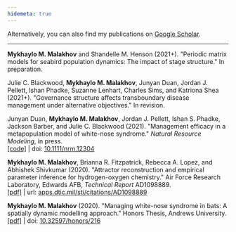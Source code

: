 ```yaml
---
hidemeta: true
---
```


Alternatively, you can also find my publications on [Google Scholar](https://scholar.google.com/citations?user=e5Q7sMQAAAAJ&hl).

---

**Mykhaylo M. Malakhov** and Shandelle M. Henson (2021+). "Periodic matrix models for seabird population dynamics: The impact of stage structure." In preparation.

Julie C. Blackwood, **Mykhaylo M. Malakhov**, Junyan Duan, Jordan J. Pellett, Ishan Phadke, Suzanne Lenhart, Charles Sims, and Katriona Shea (2021+). "Governance structure affects transboundary disease management under alternative objectives." In revision.

Junyan Duan, **Mykhaylo M. Malakhov**, Jordan J. Pellett, Ishan S. Phadke, Jackson Barber, and Julie C. Blackwood (2021). "Management efficacy in a metapopulation model of white-nose syndrome." *Natural Resource Modeling*, in press.  
[[code]](https://github.com/MykMal/wns-management) | doi: [10.1111/nrm.12304](https://dx.doi.org/10.1111/nrm.12304)

**Mykhaylo M. Malakhov**, Brianna R. Fitzpatrick, Rebecca A. Lopez, and Abhishek Shivkumar (2020). "Attractor reconstruction and empirical parameter inference for hydrogen-oxygen chemistry." Air Force Research Laboratory, Edwards AFB, *Technical Report* AD1098889.  
[[pdf]](https://apps.dtic.mil/sti/pdfs/AD1098889.pdf) | url: [apps.dtic.mil/sti/citations/AD1098889](https://apps.dtic.mil/sti/citations/AD1098889)

**Mykhaylo M. Malakhov** (2020). "Managing white-nose syndrome in bats: A spatially dynamic modelling approach." Honors Thesis, Andrews University.  
[[pdf]](https://digitalcommons.andrews.edu/cgi/viewcontent.cgi?article=1217&context=honors) | doi: [10.32597/honors/216](https://dx.doi.org/10.32597/honors/216)
